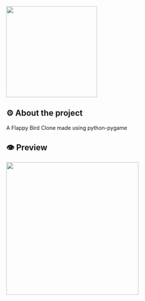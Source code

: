 <img align="center" width="240px" src="https://flappy-bird.co/cache/data/image/options/logo-m200x52.webp">

## ⚙ About the project

A Flappy Bird Clone made using python-pygame

## 👁️ Preview

<img src="./imgs/Gif.gif" height=350><br>





